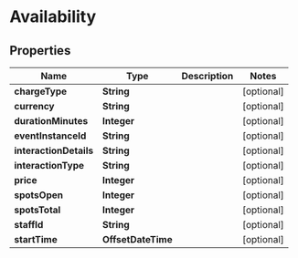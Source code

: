 

# Availability


## Properties

Name | Type | Description | Notes
------------ | ------------- | ------------- | -------------
**chargeType** | **String** |  |  [optional]
**currency** | **String** |  |  [optional]
**durationMinutes** | **Integer** |  |  [optional]
**eventInstanceId** | **String** |  |  [optional]
**interactionDetails** | **String** |  |  [optional]
**interactionType** | **String** |  |  [optional]
**price** | **Integer** |  |  [optional]
**spotsOpen** | **Integer** |  |  [optional]
**spotsTotal** | **Integer** |  |  [optional]
**staffId** | **String** |  |  [optional]
**startTime** | **OffsetDateTime** |  |  [optional]



